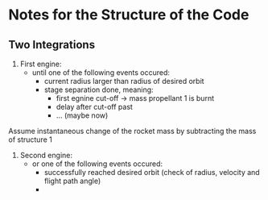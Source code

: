 # Notes for the Structure of the Code

## Two Integrations

1. First engine:
    - until one of the following events occured:
      - current radius larger than radius of desired orbit
      - stage separation done, meaning:
         * first egnine cut-off -> mass propellant 1 is burnt
         * delay after cut-off past
         * ... (maybe now)

Assume instantaneous change of the rocket mass by subtracting the mass of structure 1

1. Second engine:
   - or one of the following events occured:
     - successfully reached desired orbit (check of radius, velocity and flight path angle)
     - 